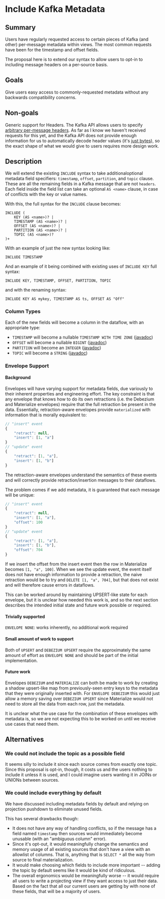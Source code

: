 # Include Kafka Metadata

## Summary

Users have regularly requested access to certain pieces of Kafka (and other)
per-message metadata within views. The most common requests have been for the
timestamp and offset fields.

The proposal here is to extend our syntax to allow users to opt-in to including
message headers on a per-source basis.

## Goals

Give users easy access to commonly-requested metadata without any backwards
compatibility concerns.

## Non-goals

Generic support for Headers. The Kafka API allows users to specify [arbitrary
per-message headers][headers-javadoc]. As far as I know we haven't received
requests for this yet, and the Kafka API does not provide enough information for
us to automatically decode header values (it's [just bytes][headers-rustdoc]),
so the exact shape of what we would give to users requires more design work.

[headers-javadoc]: https://kafka.apache.org/27/javadoc/org/apache/kafka/connect/header/Headers.html
[headers-rustdoc]: https://docs.rs/rdkafka/0.26.0/rdkafka/message/trait.Headers.html

## Description

We will extend the existing `INCLUDE` syntax to take additionaloptional metadata
field specifiers: `timestamp`, `offset`, `partition`, and `topic` clause. These
are all the remaining fields in a Kafka message that are not `headers`. Each
field inside the field list can take an optional `AS <name>` clause, in case of
conflicts with the key or value names.

With this, the full syntax for the `INCLUDE` clause becomes:

```
INCLUDE (
    KEY (AS <name>)? |
    TIMESTAMP (AS <name>)? |
    OFFSET (AS <name>)? |
    PARTITION (AS <name>)? |
    TOPIC (AS <name>)?
)+
```

With an example of just the new syntax looking like:

`INCLUDE TIMESTAMP`

And an example of it being combined with existing uses of `INCLUDE KEY` full
syntax:

`INCLUDE KEY, TIMESTAMP, OFFSET, PARTITION, TOPIC`

and with the renaming syntax:

`INCLUDE KEY AS mykey, TIMESTAMP AS ts, OFFSET AS "Off"`

### Column Types

Each of the new fields will become a column in the dataflow, with an appropriate
type:

* `TIMESTAMP` will become a nullable `TIMESTAMP WITH TIME ZONE` ([javadoc][ts])
* `OFFSET` will become a nullable `BIGINT` ([javadoc][offset])
* `PARTITION` will become an `INTEGER` ([javadoc][partition])
* `TOPIC` will become a `STRING` ([javadoc][topic])

[ts]: https://kafka.apache.org/28/javadoc//org/apache/kafka/clients/producer/RecordMetadata.html#timestamp()
[offset]: https://kafka.apache.org/28/javadoc//org/apache/kafka/clients/producer/RecordMetadata.html#offset()
[partition]: https://kafka.apache.org/28/javadoc//org/apache/kafka/clients/producer/RecordMetadata.html#partition()
[topic]: https://kafka.apache.org/28/javadoc//org/apache/kafka/clients/producer/RecordMetadata.html#topic()

### Envelope Support

#### Background

Envelopes will have varying support for metadata fields, due variously to their
inherent properties and engineering effort. The key constraint is that any
envelope that knows how to do its own retractions (i.e. the Debezium and
Materialize envelopes) require that the full retraction be present in the data.
Essentially, retraction-aware envelopes provide `materialized` with information
that is morally equivalent to:

```javascript
// "insert" event
{
    "retract": null,
    "insert": [1, "a"]
}
// "update" event
{
    "retract": [1, "a"],
    "insert": [1, "b"]
}
```

The retraction-aware envelopes understand the semantics of these events and will
correctly provide retraction/insertion messages to their dataflows.

The problem comes if we add metadata, it is guaranteed that each message will be
unique:

```javascript
// "insert" event
{
    "retract": null,
    "insert": [1, "a"],
    "offset": 100
}
// "update" event
{
    "retract": [1, "a"],
    "insert": [1, "b"],
    "offset": 704
}
```

If we insert the offset from the insert event then the row in Materialize
becomes `[1, "a", 100]`. When we see the update event, the event itself does not
have enough information to provide a retraction, the naive retraction would be
to try and `DELETE [1, "a", 704]`, but that does not exist and will therefore
cause errors in dataflows.

This can be worked around by maintaining UPSERT-like state for each envelope,
but it is unclear how needed this work is, and so the next section describes the
intended initial state and future work possible or required.

#### Trivially supported

`ENVELOPE NONE`: works inherently, no additional work required


#### Small amount of work to support

Both of `UPSERT` and `DEBEZIUM UPSERT` require the approximately the same amount
of effort as `ENVELOPE NONE` and should be part of the initial implementation.

#### Future work

Envelopes `DEBEZIUM` and `MATERIALIZE` can both be made to work by creating a
shadow upsert-like map from previously-seen entry keys to the metadata that they
were originally inserted with. For `ENVELOPE DEBEZIUM` this would just allow a
memory saving over `DEBEZIUM UPSERT` since Materialize would not need to store
all the data from each row, just the metadata.

It is unclear what the use case for the combination of these envelopes with
metadata is, so we are not expecting this to be worked on until we receive use
cases that need them.

## Alternatives

### We could not include the topic as a possible field

It seems silly to include it since each source comes from exactly one topic.
Since this proposal is opt-in, though, it costs us and the users nothing to
include it unless it is used, and I could imagine users wanting it in JOINs or
UNIONs between sources.

### We could include everything by default

We have discussed including metadata fields by default and relying on projection
pushdown to eliminate unused fields.

This has several drawbacks though:

* It does not have any way of handling conflicts, so if the message has a field
  named `timestamp` then sources would immediately become unusable (with an
  "ambiguous column" error).
* Since it's opt-out, it would meaningfully change the semantics and memory
  usage of all existing sources that don't have a view with an allowlist of
  columns. That is, anything that is `SELECT *` all the way from source to final
  materialization.
* It would make choosing which fields to include more important -- adding the
  topic by default seems like it would be kind of ridiculous.
* The overall ergonomics would be meaningfully worse -- it would require all
  users to write a projecting view if they want access to just their data. Based
  on the fact that all our current users are getting by with none of these
  fields, that will be a majority of users.
